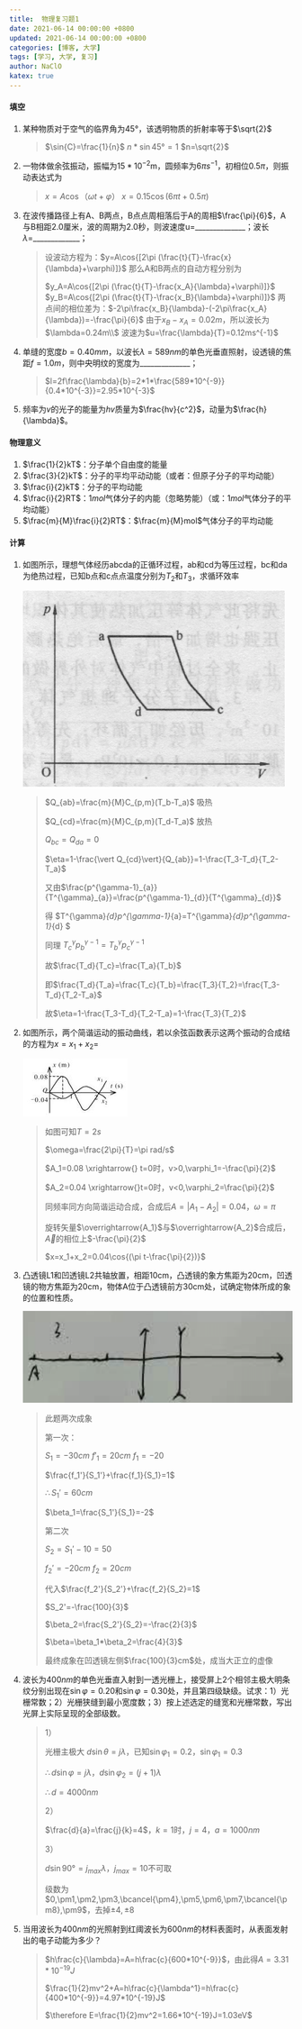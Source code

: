 ```yaml
---
title:  物理复习题1
date: 2021-06-14 00:00:00 +0800
updated: 2021-06-14 00:00:00 +0800
categories: [博客, 大学]
tags: [学习, 大学, 复习] 
author: NaClO
katex: true
---
```


#### 填空
1. 某种物质对于空气的临界角为45°，该透明物质的折射率等于$\sqrt{2}$
   
   > $\sin{C}=\frac{1}{n}$
   > $n * \sin{45°}=1$
   > $n=\sqrt{2}$
   
2. 一物体做余弦振动，振幅为$15*10^{-2}$m，圆频率为$6\pi s^{-1}$，初相位$0.5\pi$，则振动表达式为
   
   >$x=A\cos{（\omega t+ \varphi ）}$
   >$x=0.15\cos{(6\pi t + 0.5\pi )}$
   
3. 在波传播路径上有A、B两点，B点点周相落后于A的周相$\frac{\pi}{6}$，A与B相距2.0厘米，波的周期为2.0秒，则波速度u=______________；波长$\lambda$=_____________；
   
   > 设波动方程为：$y=A\cos{[2\pi (\frac{t}{T}-\frac{x}{\lambda}+\varphi)]}$
   > 那么A和B两点的自动方程分别为
   >
   > $y_A=A\cos{[2\pi (\frac{t}{T}-\frac{x_A}{\lambda}+\varphi)]}$
   > $y_B=A\cos{[2\pi (\frac{t}{T}-\frac{x_B}{\lambda}+\varphi)]}$
   > 两点间的相位差为：$-2\pi\frac{x_B}{\lambda}-(-2\pi\frac{x_A}{\lambda})=-\frac{\pi}{6}$
   > 由于$x_B-x_A=0.02m$，所以波长为$\lambda=0.24m\\$
   > 波速为$u=\frac{\lambda}{T}=0.12ms^{-1}$
4. 单缝的宽度$b=0.40mm$，以波长$\lambda=589nm$的单色光垂直照射，设透镜的焦距$f=1.0m$，则中央明纹的宽度为______________；

   > $l=2f\frac{\lambda}{b}=2*1*\frac{589*10^{-9}}{0.4*10^{-3}}=2.95*10^{-3}$

5. 频率为$v$的光子的能量为$hv$质量为$\frac{hv}{c^2}$，动量为$\frac{h}{\lambda}$。

#### 物理意义

1. $\frac{1}{2}kT$：分子单个自由度的能量
2. $\frac{3}{2}kT$：分子的平均平动动能（或者：但原子分子的平均动能）
3. $\frac{i}{2}kT$：分子的平均动能
4. $\frac{i}{2}RT$：$1mol$气体分子的内能（忽略势能）（或：$1mol$气体分子的平均动能）
5. $\frac{m}{M}\frac{i}{2}RT$：$\frac{m}{M}mol$气体分子的平均动能

#### 计算

1. 如图所示，理想气体经历abcda的正循环过程，ab和cd为等压过程，bc和da为绝热过程，已知b点和c点点温度分别为$T_2$和$T_3$，求循环效率

   ![image-20210303164512969](物理复习题1/image-20210303164512969.png)

   > $Q_{ab}=\frac{m}{M}C_{p,m}(T_b-T_a)$ 吸热
   >
   > $Q_{cd}=\frac{m}{M}C_{p,m}(T_d-T_a)$ 放热
   >
   > $Q_{bc}=Q_{da}=0$
   >
   > $\eta=1-\frac{\vert Q_{cd}\vert}{Q_{ab}}=1-\frac{T_3-T_d}{T_2-T_a}$
   >
   > 又由$\frac{p^{\gamma-1}_{a}}{T^{\gamma}_{a}}=\frac{p^{\gamma-1}_{d}}{T^{\gamma}_{d}}$
   >
   > 得 $T^{\gamma}_{d}p^{\gamma-1}_{a}=T^{\gamma}_{d}p^{\gamma-1}_{d}  $
   >
   > 同理 $T^{\gamma}_{c}p^{\gamma-1}_{b}=T^{\gamma}_{b}p^{\gamma-1}_{c}$
   >
   > 故$\frac{T_d}{T_c}=\frac{T_a}{T_b}$
   >
   > 即$\frac{T_d}{T_a}=\frac{T_c}{T_b}=\frac{T_3}{T_2}=\frac{T_3-T_d}{T_2-T_a}$
   >
   > 故$\eta=1-\frac{T_3-T_d}{T_2-T_a}=1-\frac{T_3}{T_2}$

2. 如图所示，两个简谐运动的振动曲线，若以余弦函数表示这两个振动的合成结的方程为$x=x_1+x_2=$

   ![2020060808355020405](物理复习题1/2020060808355020405.jpg)

   > 如图可知$T=2s$
   >
   > $\omega=\frac{2\pi}{T}=\pi rad/s$
   >
   > $A_1=0.08 \xrightarrow{} t=0时，v>0,\varphi_1=-\frac{\pi}{2}$
   >
   > $A_2=0.04 \xrightarrow{}t=0时，v<0,\varphi_2=\frac{\pi}{2}$
   >
   > 同频率同方向简谐运动合成，合成后$A=\vert A_1-A_2\vert=0.04$，$\omega=\pi$
   >
   > 旋转矢量$\overrightarrow{A_1}$与$\overrightarrow{A_2}$合成后，$\overrightarrow{A}$的相位上$-\frac{\pi}{2}$
   >
   > $x=x_1+x_2=0.04\cos{(\pi t-\frac{\pi}{2})}$

3. 凸透镜L1和凹透镜L2共轴放置，相距10cm，凸透镜的象方焦距为20cm，凹透镜的物方焦距为20cm，物体A位于凸透镜前方30cm处，试确定物体所成的象的位置和性质。

   ![image-20210303213106595](物理复习题1/image-20210303213106595.png)

   > 此题两次成象
   >
   > 第一次：
   >
   > $S_1=-30cm$ $f'_1=20cm$  $f_1=-20$
   >
   > $\frac{f_1'}{S_1'}+\frac{f_1}{S_1}=1$
   >
   > $\therefore S_1'=60cm$
   >
   > $\beta_1=\frac{S_1'}{S_1}=-2$
   >
   > 第二次
   >
   > $S_2=S_1'-10=50$
   >
   > $f_2'=-20cm$  $f_2=20cm$
   >
   > 代入$\frac{f_2'}{S_2'}+\frac{f_2}{S_2}=1$
   >
   > $S_2'=-\frac{100}{3}$
   >
   > $\beta_2=\frac{S_2'}{S_2}=-\frac{2}{3}$
   >
   > $\beta=\beta_1*\beta_2=\frac{4}{3}$
   >
   > 最终成象在凹透镜左侧$\frac{100}{3}cm$处，成当大正立的虚像

4. 波长为$400nm$的单色光垂直入射到一透光栅上，接受屏上2个相邻主极大明条纹分别出现在$\sin{\varphi}=0.20$和$\sin{\varphi}=0.30$处，并且第四级缺级。试求：1）光栅常数；2）光栅狭缝到最小宽度数；3）按上述选定的缝宽和光栅常数，写出光屏上实际呈现的全部级数。

   >1）
   >
   >光栅主极大 $d\sin{\theta}=j\lambda$，已知$\sin{\varphi_1}=0.2$，$\sin{\varphi_1}=0.3$
   >
   >$\therefore d \sin{\varphi=j\lambda}$，$d \sin{\varphi_2=(j+1)\lambda}$
   >
   >$\therefore d=4000nm$
   >
   >2）
   >
   >$\frac{d}{a}=\frac{j}{k}=4$，$k=1$时，$j=4$，$a=1000nm$
   >
   >3）
   >
   >$d\sin{90°}=j_{max}\lambda$，$j_{max}=10$不可取
   >
   >级数为 $0,\pm1,\pm2,\pm3,\bcancel{\pm4},\pm5,\pm6,\pm7,\bcancel{\pm8},\pm9$，去掉$\pm4,\pm$8

5. 当用波长为$400nm$的光照射到红阈波长为$600nm$的材料表面时，从表面发射出的电子动能为多少？

   >$h\frac{c}{\lambda}=A=h\frac{c}{600*10^{-9}}$，由此得$A=3.31*10^{-19}J$
   >
   >$\frac{1}{2}mv^2+A=h\frac{c}{\lambda^1}=h\frac{c}{400*10^{-9}}=4.97*10^{-19}J$
   >
   >$\therefore E=\frac{1}{2}mv^2=1.66*10^{-19}J=1.03eV$

